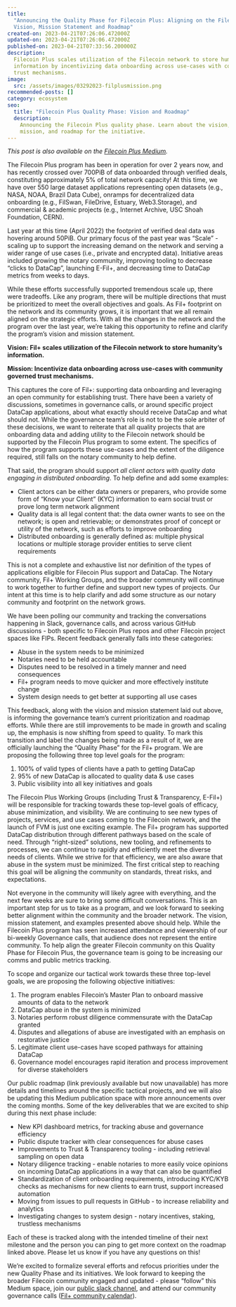 ```yaml
---
title:
  "Announcing the Quality Phase for Filecoin Plus: Aligning on the Filecoin Plus
  Vision, Mission Statement and Roadmap"
created-on: 2023-04-21T07:26:06.472000Z
updated-on: 2023-04-21T07:26:06.472000Z
published-on: 2023-04-21T07:33:56.200000Z
description:
  Filecoin Plus scales utilization of the Filecoin network to store humanity’s
  information by incentivizing data onboarding across use-cases with community governed
  trust mechanisms.
image:
  src: /assets/images/03292023-filplusmission.png
recommended-posts: []
category: ecosystem
seo:
  title: "Filecoin Plus Quality Phase: Vision and Roadmap"
  description:
    Announcing the Filecoin Plus quality phase. Learn about the vision,
    mission, and roadmap for the initiative.
---
```


_This post is also available on the_ [_Filecoin Plus Medium_](https://medium.com/filecoin-plus/announcing-the-quality-phase-for-filecoin-plus-2890a9797456)_._

The Filecoin Plus program has been in operation for over 2 years now, and has recently crossed over 700PiB of data onboarded through verified deals, constituting approximately 5% of total network capacity! At this time, we have over 550 large dataset applications representing open datasets (e.g., NASA, NOAA, Brazil Data Cube), onramps for decentralized data onboarding (e.g., FilSwan, FileDrive, Estuary, Web3.Storage), and commercial & academic projects (e.g., Internet Archive, USC Shoah Foundation, CERN).

Last year at this time (April 2022) the footprint of verified deal data was hovering around 50PiB. Our primary focus of the past year was “Scale” - scaling up to support the increasing demand on the network and serving a wider range of use cases (i.e., private and encrypted data). Initiative areas included growing the notary community, improving tooling to decrease “clicks to DataCap”, launching E-Fil+, and decreasing time to DataCap metrics from weeks to days.

While these efforts successfully supported tremendous scale up, there were tradeoffs. Like any program, there will be multiple directions that must be prioritized to meet the overall objectives and goals. As Fil+ footprint on the network and its community grows, it is important that we all remain aligned on the strategic efforts. With all the changes in the network and the program over the last year, we’re taking this opportunity to refine and clarify the program’s vision and mission statement.

**Vision: Fil+ scales utilization of the Filecoin network to store humanity’s information.**

**Mission: Incentivize data onboarding across use-cases with community governed trust mechanisms.**

This captures the core of Fil+: supporting data onboarding and leveraging an open community for establishing trust. There have been a variety of discussions, sometimes in governance calls, or around specific project DataCap applications, about what exactly should receive DataCap and what should not. While the governance team’s role is not to be the sole arbiter of these decisions, we want to reiterate that all quality projects that are onboarding data and adding utility to the Filecoin network should be supported by the Filecoin Plus program to some extent. The specifics of how the program supports these use-cases and the extent of the diligence required, still falls on the notary community to help define.

That said, the program should support _all client actors with quality data engaging in distributed onboarding_. To help define and add some examples:

- Client actors can be either data owners or preparers, who provide some form of “Know your Client” (KYC) information to earn social trust or prove long term network alignment
- Quality data is all legal content that: the data owner wants to see on the network; is open and retrievable; or demonstrates proof of concept or utility of the network, such as efforts to improve onboarding
- Distributed onboarding is generally defined as: multiple physical locations or multiple storage provider entities to serve client requirements

This is not a complete and exhaustive list nor definition of the types of applications eligible for Filecoin Plus support and DataCap. The Notary community, Fil+ Working Groups, and the broader community will continue to work together to further define and support new types of projects. Our intent at this time is to help clarify and add some structure as our notary community and footprint on the network grows.

We have been polling our community and tracking the conversations happening in Slack, governance calls, and across various GitHub discussions - both specific to Filecoin Plus repos and other Filecoin project spaces like FIPs. Recent feedback generally falls into these categories:

- Abuse in the system needs to be minimized
- Notaries need to be held accountable
- Disputes need to be resolved in a timely manner and need consequences
- Fil+ program needs to move quicker and more effectively institute change
- System design needs to get better at supporting all use cases

This feedback, along with the vision and mission statement laid out above, is informing the governance team’s current prioritization and roadmap efforts. While there are still improvements to be made in growth and scaling up, the emphasis is now shifting from speed to quality. To mark this transition and label the changes being made as a result of it, we are officially launching the “Quality Phase” for the Fil+ program. We are proposing the following three top level goals for the program:

1.  100% of valid types of clients have a path to getting DataCap
2.  95% of new DataCap is allocated to quality data & use cases
3.  Public visibility into all key initiatives and goals

The Filecoin Plus Working Groups (including Trust & Transparency, E-Fil+) will be responsible for tracking towards these top-level goals of efficacy, abuse minimization, and visibility. We are continuing to see new types of projects, services, and use cases coming to the Filecoin network, and the launch of FVM is just one exciting example. The Fil+ program has supported DataCap distribution through different pathways based on the scale of need. Through “right-sized” solutions, new tooling, and refinements to processes, we can continue to rapidly and efficiently meet the diverse needs of clients. While we strive for that efficiency, we are also aware that abuse in the system must be minimized. The first critical step to reaching this goal will be aligning the community on standards, threat risks, and expectations.

Not everyone in the community will likely agree with everything, and the next few weeks are sure to bring some difficult conversations. This is an important step for us to take as a program, and we look forward to seeking better alignment within the community and the broader network. The vision, mission statement, and examples presented above should help. While the Filecoin Plus program has seen increased attendance and viewership of our bi-weekly Governance calls, that audience does not represent the entire community. To help align the greater Filecoin community on this Quality Phase for Filecoin Plus, the governance team is going to be increasing our comms and public metrics tracking.

To scope and organize our tactical work towards these three top-level goals, we are proposing the following objective initiatives:

1.  The program enables Filecoin’s Master Plan to onboard massive amounts of data to the network
2.  DataCap abuse in the system is minimized
3.  Notaries perform robust diligence commensurate with the DataCap granted
4.  Disputes and allegations of abuse are investigated with an emphasis on restorative justice
5.  Legitimate client use-cases have scoped pathways for attaining DataCap
6.  Governance model encourages rapid iteration and process improvement for diverse stakeholders

Our public roadmap (link previously available but now unavailable) has more details and timelines around the specific tactical projects, and we will also be updating this Medium publication space with more announcements over the coming months. Some of the key deliverables that we are excited to ship during this next phase include:

- New KPI dashboard metrics, for tracking abuse and governance efficiency
- Public dispute tracker with clear consequences for abuse cases
- Improvements to Trust & Transparency tooling - including retrieval sampling on open data
- Notary diligence tracking - enable notaries to more easily voice opinions on incoming DataCap applications in a way that can also be quantified
- Standardization of client onboarding requirements, introducing KYC/KYB checks as mechanisms for new clients to earn trust, support increased automation
- Moving from issues to pull requests in GitHub - to increase reliability and analytics
- Investigating changes to system design - notary incentives, staking, trustless mechanisms

Each of these is tracked along with the intended timeline of their next milestone and the person you can ping to get more context on the roadmap linked above. Please let us know if you have any questions on this!

We’re excited to formalize several efforts and refocus priorities under the new Quality Phase and its initiatives. We look forward to keeping the broader Filecoin community engaged and updated - please “follow” this Medium space, join our [public slack channel](https://filecoinproject.slack.com/archives/C01DLAPKDGX), and attend our community governance calls ([Fil+ community calendar](https://calendar.google.com/calendar/u/1?cid=Y19rMWdrZm9vbTE3ZzBqOGM2YmFtNnVmNDNqMEBncm91cC5jYWxlbmRhci5nb29nbGUuY29t)).
